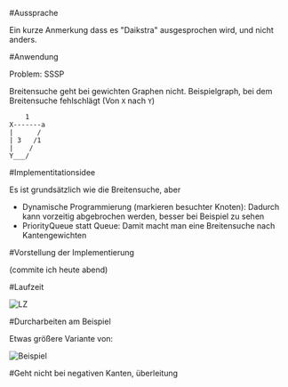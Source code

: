 #Aussprache

Ein kurze Anmerkung dass es "Daikstra" ausgesprochen wird, und nicht anders.

#Anwendung

Problem: SSSP

Breitensuche geht bei gewichten Graphen nicht. Beispielgraph, bei dem Breitensuche fehlschlägt (Von `X` nach `Y`)

```
    1
X-------a
|      /
| 3   /1
|    /
Y___/
```


#Implementitationsidee

Es ist grundsätzlich wie die Breitensuche, aber 

* Dynamische Programmierung (markieren besuchter Knoten):
    Dadurch kann vorzeitig abgebrochen werden, besser bei Beispiel zu sehen
* PriorityQueue statt Queue:
    Damit macht man eine Breitensuche nach Kantengewichten

#Vorstellung der Implementierung

(commite ich heute abend)

#Laufzeit

![LZ](http://i.imgur.com/izsnM96.gif)

#Durcharbeiten am Beispiel

Etwas größere Variante von: 

![Beispiel](http://upload.wikimedia.org/wikipedia/commons/b/be/Dijkstra%27s_algorithm.svg)

#Geht nicht bei negativen Kanten, überleitung


